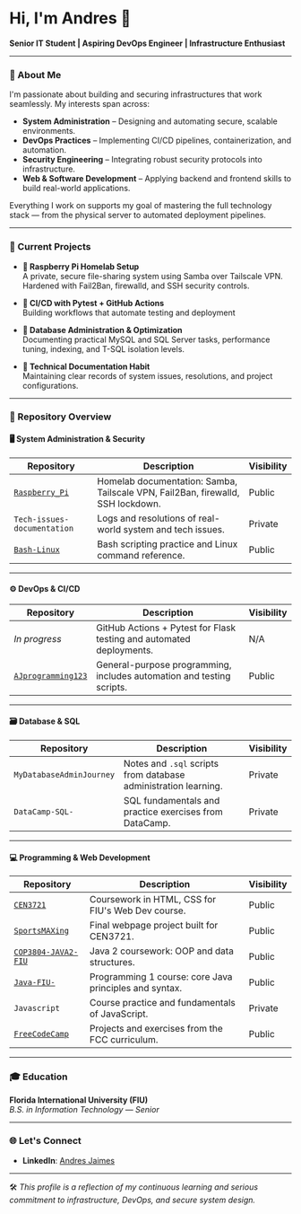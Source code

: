 # Hi, I'm Andres 👋  
**Senior IT Student | Aspiring DevOps Engineer | Infrastructure Enthusiast**

---

### 🚀 About Me

I'm passionate about building and securing infrastructures that work seamlessly. My interests span across:

- **System Administration** – Designing and automating secure, scalable environments.
- **DevOps Practices** – Implementing CI/CD pipelines, containerization, and automation.
- **Security Engineering** – Integrating robust security protocols into infrastructure.
- **Web & Software Development** – Applying backend and frontend skills to build real-world applications.

Everything I work on supports my goal of mastering the full technology stack — from the physical server to automated deployment pipelines.

---

### 🔧 Current Projects

- **🔐 Raspberry Pi Homelab Setup**  
  A private, secure file-sharing system using Samba over Tailscale VPN. Hardened with Fail2Ban, firewalld, and SSH security controls.

- **🧪 CI/CD with Pytest + GitHub Actions**  
  Building workflows that automate testing and deployment

- **🧰 Database Administration & Optimization**  
  Documenting practical MySQL and SQL Server tasks, performance tuning, indexing, and T-SQL isolation levels.

- **📓 Technical Documentation Habit**  
  Maintaining clear records of system issues, resolutions, and project configurations.

---

### 📂 Repository Overview

#### 🖥️ System Administration & Security

| Repository | Description | Visibility |
|------------|-------------|------------|
| [`Raspberry_Pi`](https://github.com/AJprogramming123/Raspberry_Pi) | Homelab documentation: Samba, Tailscale VPN, Fail2Ban, firewalld, SSH lockdown. | Public |
| `Tech-issues-documentation` | Logs and resolutions of real-world system and tech issues. | Private |
| [`Bash-Linux`](https://github.com/AJprogramming123/Bash-Linux) | Bash scripting practice and Linux command reference. | Public |

---

#### ⚙️ DevOps & CI/CD

| Repository | Description | Visibility |
|------------|-------------|------------|
| *In progress* | GitHub Actions + Pytest for Flask testing and automated deployments. | N/A |
| [`AJprogramming123`](https://github.com/AJprogramming123/AJprogramming123) | General-purpose programming, includes automation and testing scripts. | Public |

---

#### 🗃️ Database & SQL

| Repository | Description | Visibility |
|------------|-------------|------------|
| `MyDatabaseAdminJourney` | Notes and `.sql` scripts from database administration learning. | Private |
| `DataCamp-SQL-` | SQL fundamentals and practice exercises from DataCamp. | Private |

---

#### 💻 Programming & Web Development

| Repository | Description | Visibility |
|------------|-------------|------------|
| [`CEN3721`](https://github.com/AJprogramming123/CEN3721) | Coursework in HTML, CSS for FIU's Web Dev course. | Public |
| [`SportsMAXing`](https://github.com/AJprogramming123/SportsMAXing) | Final webpage project built for CEN3721. | Public |
| [`COP3804-JAVA2-FIU`](https://github.com/AJprogramming123/COP3804-JAVA2-FIU) | Java 2 coursework: OOP and data structures. | Public |
| [`Java-FIU-`](https://github.com/AJprogramming123/Java-FIU-) | Programming 1 course: core Java principles and syntax. | Public |
| `Javascript` | Course practice and fundamentals of JavaScript. | Private |
| [`FreeCodeCamp`](https://github.com/AJprogramming123/FreeCodeCamp) | Projects and exercises from the FCC curriculum. | Public |

---

### 🎓 Education

**Florida International University (FIU)**  
*B.S. in Information Technology — Senior*

---

### 🌐 Let's Connect

- **LinkedIn**: [Andres Jaimes](https://www.linkedin.com/in/your-link-here)

---

🛠 *This profile is a reflection of my continuous learning and serious commitment to infrastructure, DevOps, and secure system design.*

